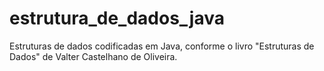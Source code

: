 # estrutura_de_dados_java
Estruturas de dados codificadas em Java, conforme o livro "Estruturas de Dados" de Valter Castelhano de Oliveira.
